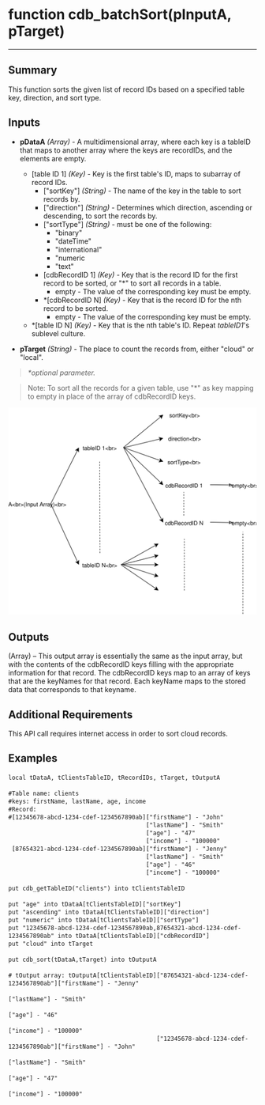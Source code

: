 # function cdb_batchSort(pInputA, pTarget)
---
## Summary
This function sorts the given list of record IDs based on a specified table key, direction, and sort type.

## Inputs
* **pDataA** *(Array)* - A multidimensional array, where each key is a tableID that maps to another array where the keys are recordIDs, and the elements are empty.
	* [table ID 1] *(Key)* - Key is the first table's ID, maps to subarray of record IDs.
		* ["sortKey"] *(String)* - The name of the key in the table to sort records by.
		* ["direction"] *(String)* - Determines which direction, ascending or descending, to sort the records by.
		* ["sortType"] *(String)* - must be one of the following:
			* "binary"
			* "dateTime"
			* "international"
			* "numeric
			* "text"
		* [cdbRecordID 1] *(Key)* - Key that is the record ID for the first record to be sorted, or "*" to sort all records in a table.
			* empty - The value of the corresponding key must be empty.
		* *[cdbRecordID N] *(Key)* - Key that is the record ID for the nth record to be sorted.
			* empty - The value of the corresponding key must be empty.
	* *[table ID N] *(Key)* - Key that is the nth table's ID. Repeat *tableID1*'s sublevel culture.

* **pTarget** *(String)* - The place to count the records from, either "cloud" or "local". 

> _*optional parameter._
 
> Note: To sort all the records for a given table, use "\*" as key mapping to empty in place of the array of cdbRecordID keys.

![BatchSortInput](images/BatchSortInput.svg)

## Outputs
(Array) – This output array is essentially the same as the input array, but with the contents of the cdbRecordID keys filling with the appropriate information for that record. The cdbRecordID keys map to an array of keys that are the keyNames for that record. Each keyName maps to the stored data that corresponds to that keyname.

## Additional Requirements
This API call requires internet access in order to sort cloud records.

## Examples
```
local tDataA, tClientsTableID, tRecordIDs, tTarget, tOutputA

#Table name: clients						
#keys: firstName, lastName, age, income	
#Record: 
#[12345678-abcd-1234-cdef-1234567890ab]["firstName"] - "John"
									   ["lastName"] - "Smith"						 				
									   ["age"] - "47"
									   ["income"] - "100000"
 [87654321-abcd-1234-cdef-1234567890ab]["firstName"] - "Jenny"
									   ["lastName"] - "Smith"
									   ["age"] - "46"
									   ["income"] - "100000"

put cdb_getTableID("clients") into tClientsTableID

put "age" into tDataA[tClientsTableID]["sortKey"]
put "ascending" into tDataA[tClientsTableID]["direction"]
put "numeric" into tDataA[tClientsTableID]["sortType"]
put "12345678-abcd-1234-cdef-1234567890ab,87654321-abcd-1234-cdef-1234567890ab" into tDataA[tClientsTableID]["cdbRecordID"]
put "cloud" into tTarget

put cdb_sort(tDataA,tTarget) into tOutputA

# tOutput array: tOutputA[tClientsTableID]["87654321-abcd-1234-cdef-1234567890ab"]["firstName"] - "Jenny"
										 									 	  ["lastName"] - "Smith"
																			 	  ["age"] - "46"
																			 	  ["income"] - "100000"
										  ["12345678-abcd-1234-cdef-1234567890ab"]["firstName"] - "John"
							 	  												  ["lastName"] - "Smith"						 				
							 	  												  ["age"] - "47"
																			 	  ["income"] - "100000"
```